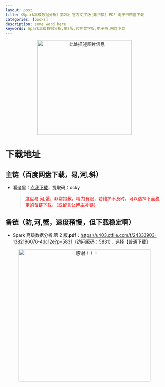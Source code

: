 ```yaml
---
layout: post
title: 《Spark高级数据分析》第2版 官方文字版[非扫描] PDF 电子书网盘下载
categories: [books]
description: some word here
keywords: Spark高级数据分析,第2版,官方文字版,电子书,网盘下载
---
```


<div align="center"><img src="https://pic.imgdb.cn/item/67063796d29ded1a8c7e037f.png" alt="此处描述图片信息" width="300px" height="auto"></div>

# 下载地址

## 主链（百度网盘下载，易,河,斜）

- 看这里：[点我下载](https://pan.baidu.com/s/1iMXUbSbtZQZjDcqDmnWUyw?pwd=dcky)，提取码：dcky

  > <p style="color:red" >度盘易,河,蟹，非常抱歉。精力有限，若维护不及时，可以选择下面稳定的备链下载。（或留言让博主补链）</p>

## 备链（防,河,蟹，速度稍慢，但下载稳定啊）

- Spark 高级数据分析.第 2 版.**pdf**：<https://url03.ctfile.com/f/24333903-1382196076-4dc12e?p=5831>（访问密码：5831），选择【普通下载】

<div align="center"><img src="https://pic.imgdb.cn/item/6707df6bd29ded1a8ce37031.gif" alt="感谢！！！" width="420px" height="auto"/></div>
